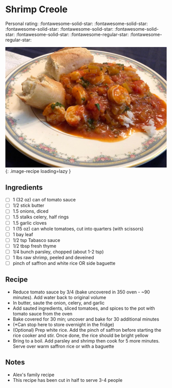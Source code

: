 # Shrimp Creole

<!-- {cts} rating=3; (User can specify rating on scale of 1-5) -->

Personal rating: :fontawesome-solid-star: :fontawesome-solid-star: :fontawesome-solid-star: :fontawesome-solid-star: :fontawesome-solid-star: :fontawesome-solid-star: :fontawesome-regular-star: :fontawesome-regular-star:

<!-- {cte} -->

<!-- {cts} name_image=shrimp_creole.jpeg; (User can specify image name) -->

![shrimp_creole.jpeg](./shrimp_creole.jpeg){: .image-recipe loading=lazy }

<!-- {cte} -->

## Ingredients

- [ ] 1 (32 oz) can of tomato sauce
- [ ] 1/2 stick butter
- [ ] 1.5 onions, diced
- [ ] 1.5 stalks celery, half rings
- [ ] 1.5 garlic cloves
- [ ] 1 (15 oz) can whole tomatoes, cut into quarters (with scissors)
- [ ] 1 bay leaf
- [ ] 1/2 tsp Tabasco sauce
- [ ] 1/2 tbsp fresh thyme
- [ ] 1/4 bunch parsley, chopped (about 1-2 tsp)
- [ ] 1 lbs raw shrimp, peeled and deveined
- [ ] pinch of saffron and white rice OR side baguette

## Recipe

- Reduce tomato sauce by 3/4 (bake uncovered in 350 oven - ~90 minutes). Add water back to original volume
- In butter, saute the onion, celery, and garlic
- Add sauted ingredients, sliced tomatoes, and spices to the pot with tomato sauce from the oven
- Bake covered for 30 min; uncover and bake for 30 additional minutes
- (\*Can stop here to store overnight in the fridge)
- (Optional) Prep white rice. Add the pinch of saffron before starting the rice cooker and stir. Once done, the rice should be bright yellow
- Bring to a boil. Add parsley and shrimp then cook for 5 more minutes. Serve over warm saffron rice or with a baguette

## Notes

- Alex's family recipe
- This recipe has been cut in half to serve 3-4 people

